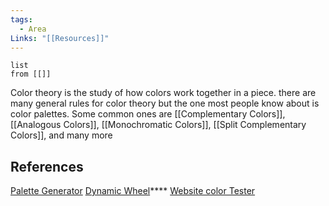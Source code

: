 ```yaml
---
tags:
  - Area
Links: "[[Resources]]"
---
```

```dataview
list
from [[]]
```

Color theory is the study of how colors work together in a piece. there are many general rules for color theory but the one most people know about is color palettes. Some common ones are [[Complementary Colors]], [[Analogous Colors]], [[Monochromatic Colors]], [[Split Complementary Colors]], and many more


## References
[Palette Generator](https://coolors.co/)
[Dynamic Wheel](https://color.adobe.com/create/color-wheel)****
[Website color Tester](https://www.realtimecolors.com/?colors=050315-fbfbfe-2f27ce-dedcff-433bff&fonts=Inter-Inter)
